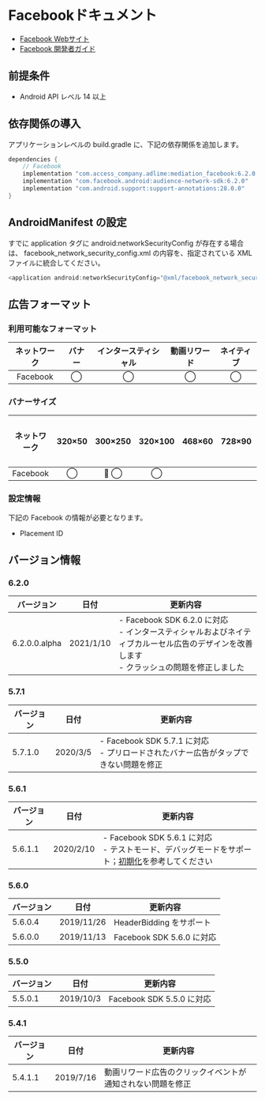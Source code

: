 # Facebookドキュメント
- [Facebook Webサイト](https://business.facebook.com/pub/home)
- [Facebook 開発者ガイド](https://developers.facebook.com/docs/audience-network/android)

## 前提条件
- Android API レベル 14 以上

## 依存関係の導入
アプリケーションレベルの build.gradle に、下記の依存関係を追加します。

```java
dependencies {
    // Facebook
    implementation "com.access_company.adlime:mediation_facebook:6.2.0.0.alpha"
    implementation "com.facebook.android:audience-network-sdk:6.2.0"
    implementation "com.android.support:support-annotations:28.0.0"
}
```

## AndroidManifest の設定
すでに application タグに android:networkSecurityConfig が存在する場合は、 facebook_network_security_config.xml の内容を、指定されている XML ファイルに統合してください。
```java
<application android:networkSecurityConfig="@xml/facebook_network_security_config"/>
```

## 広告フォーマット

### 利用可能なフォーマット

|ネットワーク|バナー|インタースティシャル|動画リワード|ネイティブ|
|:------: |:---:|:----------:|:------:|:----:|
| Facebook | ◯    | ◯          |  ◯     | ◯   |

### バナーサイズ
|ネットワーク   |320×50 |300×250 |320×100 |468×60 |728×90 |スマート |
|:--------:|:-----:|:------:|:------:|:-----:|:-----:|:----:|
| Facebook | ◯     | ◯      | ◯      |       |       |      |

### 設定情報
下記の Facebook の情報が必要となります。　　
- Placement ID

## バージョン情報
### 6.2.0
|バージョン   | 日付        | 更新内容                        |
|------------|------------|-------------------------------|
|6.2.0.0.alpha |2021/1/10   | - Facebook SDK 6.2.0 に対応<br>- インタースティシャルおよびネイティブカルーセル広告のデザインを改善します<br>- クラッシュの問題を修正しました |

### 5.7.1
|バージョン   | 日付        | 更新内容                        |
|------------|------------|-------------------------------|
|5.7.1.0     |2020/3/5    | - Facebook SDK 5.7.1 に対応<br>- プリロードされたバナー広告がタップできない問題を修正 |

### 5.6.1
|バージョン   | 日付        | 更新内容                        |
|------------|------------|-------------------------------|
|5.6.1.1     |2020/2/10   | - Facebook SDK 5.6.1 に対応<br>- テストモード、デバッグモードをサポート；[初期化](./init.md)を参考してください |

### 5.6.0
|バージョン   | 日付        | 更新内容                        |
|------------|------------|-------------------------------|
|5.6.0.4     |2019/11/26  |HeaderBidding をサポート |
|5.6.0.0     |2019/11/13  |Facebook SDK 5.6.0 に対応 |

### 5.5.0
|バージョン   | 日付        | 更新内容                        |
|------------|------------|-------------------------------|
|5.5.0.1     |2019/10/3   |Facebook SDK 5.5.0 に対応 |

### 5.4.1
|バージョン   | 日付        | 更新内容                        |
|------------|------------|-------------------------------|
|5.4.1.1     |2019/7/16   |動画リワード広告のクリックイベントが通知されない問題を修正 |